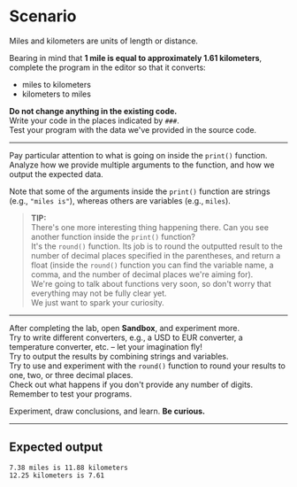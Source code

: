 # Scenario

Miles and kilometers are units of length or distance.

Bearing in mind that **1 mile is equal to approximately 1.61 kilometers**, complete the program in the editor so that it converts:

- miles to kilometers
- kilometers to miles

**Do not change anything in the existing code.**  
Write your code in the places indicated by `###`.  
Test your program with the data we've provided in the source code.

---

Pay particular attention to what is going on inside the `print()` function.  
Analyze how we provide multiple arguments to the function, and how we output the expected data.

Note that some of the arguments inside the `print()` function are strings (e.g., `"miles is"`), whereas others are variables (e.g., `miles`).

> **TIP:**  
> There's one more interesting thing happening there. Can you see another function inside the `print()` function?  
> It's the `round()` function. Its job is to round the outputted result to the number of decimal places specified in the parentheses, and return a float (inside the `round()` function you can find the variable name, a comma, and the number of decimal places we're aiming for).  
> We're going to talk about functions very soon, so don't worry that everything may not be fully clear yet.  
> We just want to spark your curiosity.

---

After completing the lab, open **Sandbox**, and experiment more.  
Try to write different converters, e.g., a USD to EUR converter, a temperature converter, etc. – let your imagination fly!  
Try to output the results by combining strings and variables.  
Try to use and experiment with the `round()` function to round your results to one, two, or three decimal places.  
Check out what happens if you don't provide any number of digits.  
Remember to test your programs.

Experiment, draw conclusions, and learn. **Be curious.**

---

## Expected output

```
7.38 miles is 11.88 kilometers
12.25 kilometers is 7.61
